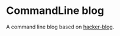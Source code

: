 # CommandLine blog

A command line blog based on [hacker-blog](https://github.com/tocttou/hacker-blog).
